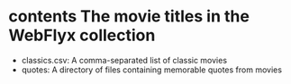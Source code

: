 # contents The movie titles in the WebFlyx collection
- classics.csv: A comma-separated list of classic movies
- quotes: A directory of files containing memorable quotes from movies
